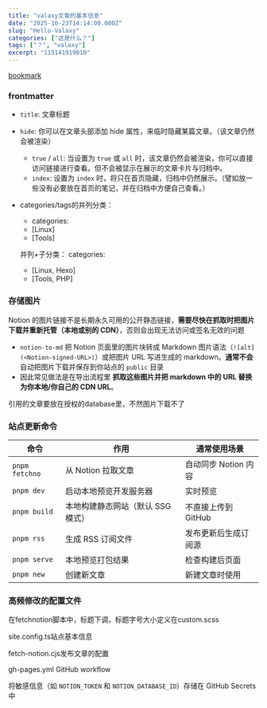 ```yaml
---
title: "valaxy文章的基本信息"
date: "2025-10-23T14:14:00.000Z"
slug: "Hello-Valaxy"
categories: ["这是什么？"]
tags: ["？", "valaxy"]
excerpt: "115141919810"
---
```


[bookmark](https://3ryng1um.github.io/)


### frontmatter

- `title`: 文章标题
- `hide`: 你可以在文章头部添加 hide 属性，来临时隐藏某篇文章。（该文章仍然会被渲染）
    - `true` / `all`: 当设置为 `true` 或 `all` 时，该文章仍然会被渲染，你可以直接访问链接进行查看。但不会被显示在展示的文章卡片与归档中。
    - `index`: 设置为 `index` 时，将只在首页隐藏，归档中仍然展示。（譬如放一些没有必要放在首页的笔记，并在归档中方便自己查看。）
- categories/tags的并列分类：
    - categories:
    - [Linux]
    - [Tools]
    
    并列+子分类：
    categories:
    - [Linux, Hexo]
    - [Tools, PHP]

### 存储图片


Notion 的图片链接不是长期永久可用的公开静态链接，**需要尽快在抓取时把图片下载并重新托管（本地或别的 CDN）**，否则会出现无法访问或签名无效的问题

- `notion-to-md` 把 Notion 页面里的图片块转成 Markdown 图片语法（`![alt](<Notion-signed-URL>)`）或把图片 URL 写进生成的 markdown。**通常不会**自动把图片下载并保存到你站点的 `public` 目录
- 因此常见做法是在导出流程里 **抓取这些图片并把 markdown 中的 URL 替换为你本地/你自己的 CDN URL**。

引用的文章要放在授权的database里，不然图片下载不了


### 站点更新命令


| 命令             | 作用                  | 通常使用场景         |
| -------------- | ------------------- | -------------- |
| `pnpm fetchno` | 从 Notion 拉取文章       | 自动同步 Notion 内容 |
| `pnpm dev`     | 启动本地预览开发服务器         | 实时预览           |
| `pnpm build`   | 本地构建静态网站（默认 SSG 模式） | 不直接上传到GitHub   |
| `pnpm rss`     | 生成 RSS 订阅文件         | 发布更新后生成订阅源     |
| `pnpm serve`   | 本地预览打包结果            | 检查构建后页面        |
| `pnpm new`     | 创建新文章               | 新建文章时使用        |


### 高频修改的配置文件


在fetchnotion脚本中，标题下调，标题字号大小定义在custom.scss


site.config.ts站点基本信息


fetch-notion.cjs发布文章的配置


gh-pages.yml GitHub workflow



将敏感信息（如 `NOTION_TOKEN` 和 `NOTION_DATABASE_ID`）存储在 GitHub Secrets 中

